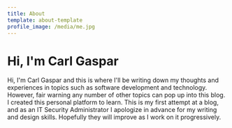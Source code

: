 ```yaml
---
title: About
template: about-template
profile_image: /media/me.jpg
---
```

# Hi, I'm Carl Gaspar

Hi, I'm Carl Gaspar and this is where I'll be writing down my thoughts and experiences in topics such as software development and technology. However, fair warning any number of other topics can pop up into this blog. I created this personal platform to learn. This is my first attempt at a blog, and as an IT Security Administrator I apologize in advance for my writing and design skills. Hopefully they will improve as I work on it progressively.